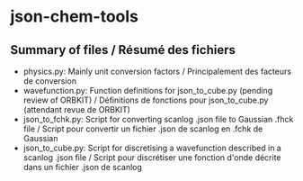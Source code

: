 # json-chem-tools

## Summary of files / Résumé des fichiers

* physics.py: Mainly unit conversion factors / Principalement des facteurs de conversion
* wavefunction.py: Function definitions for json_to_cube.py (pending review of ORBKIT) / Définitions de fonctions pour json_to_cube.py (attendant revue de ORBKIT)
* json_to_fchk.py: Script for converting scanlog .json file to Gaussian .fhck file / Script pour convertir un fichier .json de scanlog en .fchk de Gaussian
* json_to_cube.py: Script for discretising a wavefunction described in a scanlog .json file / Script pour discrétiser une fonction d'onde décrite dans un fichier .json de scanlog
